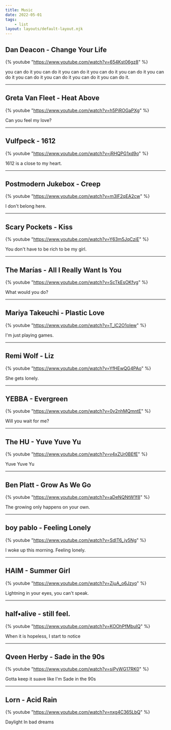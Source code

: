 ```yaml
---
title: Music 
date: 2022-05-01
tags: 
    - list
layout: layouts/default-layout.njk
---
```


## Dan Deacon - Change Your Life

{% youtube "https://www.youtube.com/watch?v=654Kst06gz8" %}

you can do it you can do it you can do it you can do it you can do it you can do it you can do it you can do it you can do it you can do it.

---
## Greta Van Fleet - Heat Above

{% youtube "https://www.youtube.com/watch?v=h5PiROGaPXg" %}

Can you feel my love?

---
## Vulfpeck - 1612

{% youtube "https://www.youtube.com/watch?v=jRHQPG1xd9o" %}

1612 is a close to my heart. 

---
## Postmodern Jukebox - Creep

{% youtube "https://www.youtube.com/watch?v=m3lF2qEA2cw" %}

I don't belong here.

---
## Scary Pockets - Kiss

{% youtube "https://www.youtube.com/watch?v=Y63m5JqCziE" %}

You don't have to be rich to be my girl. 

---
## The Marías - All I Really Want Is You

{% youtube "https://www.youtube.com/watch?v=ScTkEsOKfvg" %}

What would you do? 

---
## Mariya Takeuchi - Plastic Love

{% youtube "https://www.youtube.com/watch?v=T_lC2O1oIew" %}

I'm just playing games.

---
## Remi Wolf - Liz 

{% youtube "https://www.youtube.com/watch?v=YfHEwQG4PAo" %}

She gets lonely.

---
## YEBBA - Evergreen

{% youtube "https://www.youtube.com/watch?v=0v2nhMQmntE" %}

Will you wait for me?

---
## The HU - Yuve Yuve Yu

{% youtube "https://www.youtube.com/watch?v=v4xZUr0BEfE" %}

Yuve Yuve Yu

---
## Ben Platt - Grow As We Go

{% youtube "https://www.youtube.com/watch?v=aDeNQNtW1f8" %}

The growing only happens on your own.

---
## boy pablo - Feeling Lonely

{% youtube "https://www.youtube.com/watch?v=SdlT6_jy5Ng" %}

I woke up this morning. Feeling lonely.

---
## HAIM - Summer Girl
{% youtube "https://www.youtube.com/watch?v=ZjuA_o6Jzyo" %}

Lightning in your eyes, you can't speak.

---
## half•alive - still feel.
{% youtube "https://www.youtube.com/watch?v=KOOhPfMbuIQ" %}

When it is hopeless, I start to notice

---
## Qveen Herby - Sade in the 90s
{% youtube "https://www.youtube.com/watch?v=siPyWG17RK0" %}

Gotta keep it suave like I'm Sade in the 90s

---
## Lorn - Acid Rain

{% youtube "https://www.youtube.com/watch?v=nxg4C365LbQ" %}

Daylight In bad dreams
